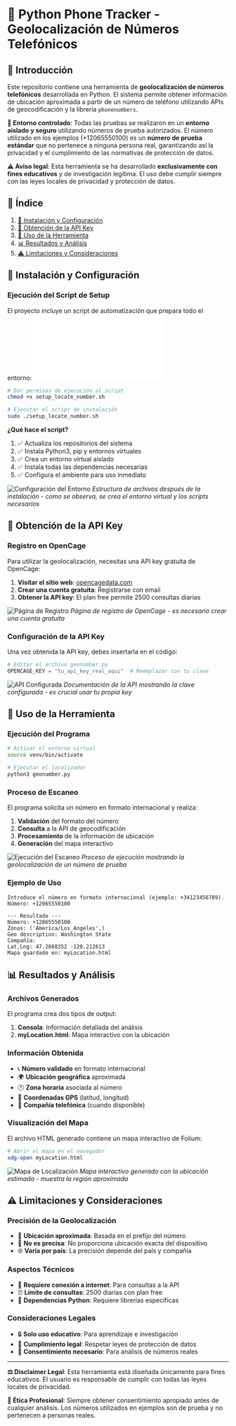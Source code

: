 # 📍 Python Phone Tracker - Geolocalización de Números Telefónicos

## 📖 Introducción

Este repositorio contiene una herramienta de **geolocalización de números telefónicos** desarrollada en Python. El sistema permite obtener información de ubicación aproximada a partir de un número de teléfono utilizando APIs de geocodificación y la librería `phonenumbers`.

**🔐 Entorno controlado**: Todas las pruebas se realizaron en un **entorno aislado y seguro** utilizando números de prueba autorizados. El número utilizado en los ejemplos (+12065550100) es un **número de prueba estándar** que no pertenece a ninguna persona real, garantizando así la privacidad y el cumplimiento de las normativas de protección de datos.

**⚠️ Aviso legal**: Esta herramienta se ha desarrollado **exclusivamente con fines educativos** y de investigación legítima. El uso debe cumplir siempre con las leyes locales de privacidad y protección de datos.

## 📑 Índice

1. [🚀 Instalación y Configuración](#-instalación-y-configuración)
2. [🔑 Obtención de la API Key](#-obtención-de-la-api-key)
3. [🎯 Uso de la Herramienta](#-uso-de-la-herramienta)
4. [📊 Resultados y Análisis](#-resultados-y-análisis)
5. [⚠️ Limitaciones y Consideraciones](#-limitaciones-y-consideraciones)

## 🚀 Instalación y Configuración

### Ejecución del Script de Setup

El proyecto incluye un script de automatización que prepara todo el entorno:![script](preparacion.sh)

```bash
# Dar permisos de ejecución al script
chmod +x setup_locate_number.sh

# Ejecutar el script de instalación
sudo ./setup_locate_number.sh
```

**¿Qué hace el script?**
1. ✅ Actualiza los repositorios del sistema
2. ✅ Instala Python3, pip y entornos virtuales
3. ✅ Crea un entorno virtual aislado
4. ✅ Instala todas las dependencias necesarias
5. ✅ Configura el ambiente para uso inmediato

![Configuración del Entorno](media/abriendo-el-archivo.png)
*Estructura de archivos después de la instalación - como se observa, se crea el entorno virtual y los scripts necesarios*

## 🔑 Obtención de la API Key

### Registro en OpenCage

Para utilizar la geolocalización, necesitas una API key gratuita de OpenCage:

1. **Visitar el sitio web**: [opencagedata.com](https://opencagedata.com/)
2. **Crear una cuenta gratuita**: Registrarse con email
3. **Obtener la API key**: El plan free permite 2500 consultas diarias

![Página de Registro](media/obtener-el-api.png)
*Página de registro de OpenCage - es necesario crear una cuenta gratuita*

### Configuración de la API Key

Una vez obtenida la API key, debes insertarla en el código:

```python
# Editar el archivo geonumber.py
OPENCAGE_KEY = "tu_api_key_real_aqui"  # Reemplazar con tu clave
```

![API Configurada](media/api-conseguida.png)
*Documentación de la API mostrando la clave configurada - es crucial usar tu propia key*

## 🎯 Uso de la Herramienta

### Ejecución del Programa

```bash
# Activar el entorno virtual
source venv/bin/activate

# Ejecutar el localizador
python3 geonumber.py
```

### Proceso de Escaneo

El programa solicita un número en formato internacional y realiza:

1. **Validación** del formato del número
2. **Consulta** a la API de geocodificación
3. **Procesamiento** de la información de ubicación
4. **Generación** del mapa interactivo

![Ejecución del Escaneo](media/escaneo-del-movil.png)
*Proceso de ejecución mostrando la geolocalización de un número de prueba*

### Ejemplo de Uso
```
Introduce el número en formato internacional (ejemplo: +34123456789).
Número: +12065550100

--- Resultado ---
Número: +12065550100
Zonas: ('America/Los_Angeles',)
Geo description: Washington State
Compañía: 
Lat,Lng: 47.2868352 -120.212613
Mapa guardado en: myLocation.html
```

## 📊 Resultados y Análisis

### Archivos Generados

El programa crea dos tipos de output:

1. **Consola**: Información detallada del análisis
2. **myLocation.html**: Mapa interactivo con la ubicación

### Información Obtenida

- 📞 **Número validado** en formato internacional
- 🌍 **Ubicación geográfica** aproximada
- 🕐 **Zona horaria** asociada al número
- 📍 **Coordenadas GPS** (latitud, longitud)
- 🏢 **Compañía telefónica** (cuando disponible)

### Visualización del Mapa

El archivo HTML generado contiene un mapa interactivo de Folium:

```bash
# Abrir el mapa en el navegador
xdg-open myLocation.html
```

![Mapa de Localización](media/localizacion.png)
*Mapa interactivo generado con la ubicación estimada - muestra la región aproximada*

## ⚠️ Limitaciones y Consideraciones

### Precisión de la Geolocalización

- 📍 **Ubicación aproximada**: Basada en el prefijo del número
- 🎯 **No es precisa**: No proporciona ubicación exacta del dispositivo
- 🌐 **Varía por país**: La precisión depende del país y compañía

### Aspectos Técnicos

- 🔌 **Requiere conexión a internet**: Para consultas a la API
- ⏰ **Límite de consultas**: 2500 diarias con plan free
- 🐍 **Dependencias Python**: Requiere librerías específicas

### Consideraciones Legales

- 🔒 **Solo uso educativo**: Para aprendizaje e investigación
- 📝 **Cumplimiento legal**: Respetar leyes de protección de datos
- 👤 **Consentimiento necesario**: Para análisis de números reales

---

**⚖️ Disclaimer Legal**: Esta herramienta está diseñada únicamente para fines educativos. El usuario es responsable de cumplir con todas las leyes locales de privacidad.

**🔐 Ética Profesional**: Siempre obtener consentimiento apropiado antes de cualquier análisis. Los números utilizados en ejemplos son de prueba y no pertenecen a personas reales.
